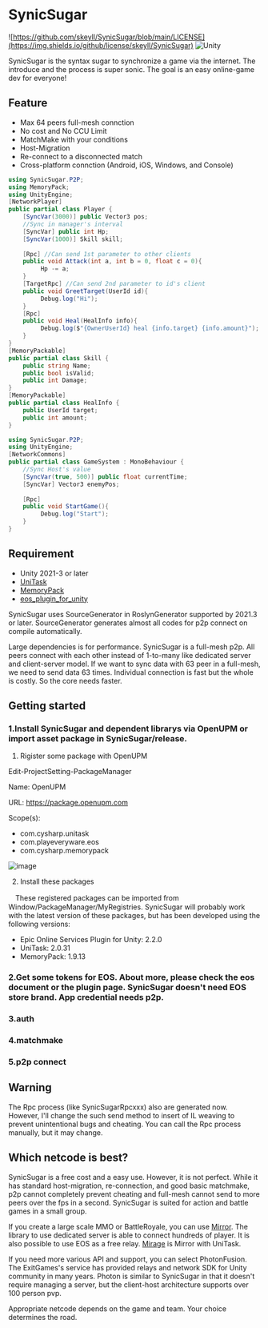 # SynicSugar
![https://github.com/skeyll/SynicSugar/blob/main/LICENSE](https://img.shields.io/github/license/skeyll/SynicSugar) ![Unity](https://img.shields.io/badge/Unity-2021.3%2B-blue)

SynicSugar is the syntax sugar to synchronize a game via the internet. The introduce and the process is super sonic. The goal is an easy online-game dev for everyone!

## Feature
- Max 64 peers full-mesh connction
- No cost and No CCU Limit
- MatchMake with your conditions
- Host-Migration
- Re-connect to a disconnected match
- Cross-platform connction (Android, iOS, Windows, and Console)

```csharp
using SynicSugar.P2P;
using MemoryPack;
using UnityEngine;
[NetworkPlayer]
public partial class Player {    
    [SyncVar(3000)] public Vector3 pos;
    //Sync in manager's interval
    [SyncVar] public int Hp;
    [SyncVar(1000)] Skill skill;
    
    [Rpc] //Can send 1st parameter to other clients
    public void Attack(int a, int b = 0, float c = 0){
         Hp -= a;
    }
    [TargetRpc] //Can send 2nd parameter to id's client
    public void GreetTarget(UserId id){
         Debug.log("Hi");
    }
    [Rpc] 
    public void Heal(HealInfo info){
         Debug.log($"{OwnerUserId} heal {info.target} {info.amount}");
    }
}    
[MemoryPackable]
public partial class Skill {
    public string Name;
    public bool isValid;
    public int Damage;
}
[MemoryPackable]
public partial class HealInfo {
    public UserId target;
    public int amount;
}
```
```csharp
using SynicSugar.P2P;
using UnityEngine;
[NetworkCommons]
public partial class GameSystem : MonoBehaviour {
    //Sync Host's value
    [SyncVar(true, 500)] public float currentTime;
    [SyncVar] Vector3 enemyPos;
    
    [Rpc] 
    public void StartGame(){
         Debug.log("Start");
    }
}
```

## Requirement
- Unity 2021-3 or later
- [UniTask](https://github.com/Cysharp/UniTask)
- [MemoryPack](https://github.com/Cysharp/MemoryPack)
- [eos_plugin_for_unity](https://github.com/PlayEveryWare/eos_plugin_for_unity)

 SynicSugar uses SourceGenerator in RoslynGenerator supported by 2021.3 or later. SourceGenerator generates almost all codes for p2p connect on compile automatically.
 
 Large dependencies is for performance. SynicSugar is a full-mesh p2p. All peers connect with each other instead of 1-to-many like dedicated server and client-server model. If we want to sync data with 63 peer in a full-mesh, we need to send data 63 times. Individual connection is fast but the whole is costly. So the core needs faster.

## Getting started
### 1.Install SynicSugar and dependent librarys via OpenUPM or import asset package in SynicSugar/release.

1. Rigister some package with OpenUPM

 Edit-ProjectSetting-PackageManager
 
 Name: OpenUPM
 
 URL: https://package.openupm.com
 
 Scope(s):
* com.cysharp.unitask
* com.playeveryware.eos
* com.cysharp.memorypack
           
![image](https://user-images.githubusercontent.com/50002207/230567095-04cfbfcc-f1c9-4b0d-9088-2fbfc08da8f8.png)

2. Install these packages

　These registered packages can be imported from Window/PackageManager/MyRegistries. SynicSugar will probably work with the latest version of these packages, but has been developed using the following versions:
 * Epic Online Services Plugin for Unity: 2.2.0
 * UniTask: 2.0.31
 * MemoryPack: 1.9.13
 

### 2.Get some tokens for EOS. About more, please check the eos document or the plugin page. SynicSugar doesn't need EOS store brand. App credential needs p2p.

### 3.auth

### 4.matchmake

### 5.p2p connect

## Warning
The Rpc process (like SynicSugarRpcxxx) also are generated now. However, I'll change the such send method to insert of IL weaving to prevent unintentional bugs and cheating. You can call the Rpc process manually, but it may change.

## Which netcode is best?
 SynicSugar is a free cost and a easy use. However, it is not perfect. 
While it has standard host-migration, re-connection, and good basic matchmake, p2p cannot completely prevent cheating and full-mesh cannot send to more peers over the fps in a second. SynicSugar is suited for action and battle games in a small group.

 If you create a large scale MMO or BattleRoyale, you can use [Mirror](https://github.com/MirrorNetworking/Mirror). The library to use dedicated server is able to connect hundreds of player. It is also possible to use EOS as a free relay. [Mirage](https://github.com/MirageNet/Mirage) is Mirror with UniTask.
 
 If you need more various API and support, you can select PhotonFusion. The ExitGames's service has provided relays and network SDK for Unity community in many years. Photon is similar to SynicSugar in that it doesn't require managing a server, but the client-host architecture supports over 100 person pvp.
 
 Appropriate netcode depends on the game and team. Your choice determines the road.
